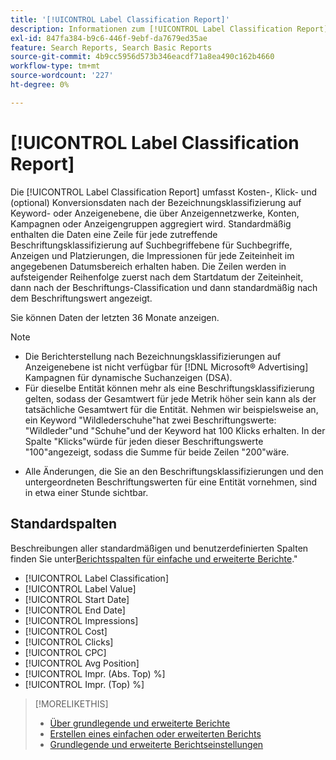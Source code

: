 ```yaml
---
title: '[!UICONTROL Label Classification Report]'
description: Informationen zum [!UICONTROL Label Classification Report].
exl-id: 847fa384-b9c6-446f-9ebf-da7679ed35ae
feature: Search Reports, Search Basic Reports
source-git-commit: 4b9cc5956d573b346eacdf71a8ea490c162b4660
workflow-type: tm+mt
source-wordcount: '227'
ht-degree: 0%

---
```


# [!UICONTROL Label Classification Report]

Die [!UICONTROL Label Classification Report] umfasst Kosten-, Klick- und (optional) Konversionsdaten nach der Bezeichnungsklassifizierung auf Keyword- oder Anzeigenebene, die über Anzeigennetzwerke, Konten, Kampagnen oder Anzeigengruppen aggregiert wird. Standardmäßig enthalten die Daten eine Zeile für jede zutreffende Beschriftungsklassifizierung auf Suchbegriffebene für Suchbegriffe, Anzeigen und Platzierungen, die Impressionen für jede Zeiteinheit im angegebenen Datumsbereich erhalten haben. Die Zeilen werden in aufsteigender Reihenfolge zuerst nach dem Startdatum der Zeiteinheit, dann nach der Beschriftungs-Classification und dann standardmäßig nach dem Beschriftungswert angezeigt.

Sie können Daten der letzten 36 Monate anzeigen.

>[!NOTE]
>
>* Die Berichterstellung nach Bezeichnungsklassifizierungen auf Anzeigenebene ist nicht verfügbar für [!DNL Microsoft® Advertising] Kampagnen für dynamische Suchanzeigen (DSA).
>* Für dieselbe Entität können mehr als eine Beschriftungsklassifizierung gelten, sodass der Gesamtwert für jede Metrik höher sein kann als der tatsächliche Gesamtwert für die Entität. Nehmen wir beispielsweise an, ein Keyword &quot;Wildlederschuhe&quot;hat zwei Beschriftungswerte: &quot;Wildleder&quot;und &quot;Schuhe&quot;und der Keyword hat 100 Klicks erhalten. In der Spalte &quot;Klicks&quot;würde für jeden dieser Beschriftungswerte &quot;100&quot;angezeigt, sodass die Summe für beide Zeilen &quot;200&quot;wäre.
* Alle Änderungen, die Sie an den Beschriftungsklassifizierungen und den untergeordneten Beschriftungswerten für eine Entität vornehmen, sind in etwa einer Stunde sichtbar.

## Standardspalten

Beschreibungen aller standardmäßigen und benutzerdefinierten Spalten finden Sie unter[Berichtsspalten für einfache und erweiterte Berichte](basic-advanced-report-columns.md).&quot;

* [!UICONTROL Label Classification]
* [!UICONTROL Label Value]
* [!UICONTROL Start Date]
* [!UICONTROL End Date]
* [!UICONTROL Impressions]
* [!UICONTROL Cost]
* [!UICONTROL Clicks]
* [!UICONTROL CPC]
* [!UICONTROL Avg Position]
* [!UICONTROL Impr. (Abs. Top) %]
* [!UICONTROL Impr. (Top) %]

>[!MORELIKETHIS]
>
>* [Über grundlegende und erweiterte Berichte](basic-advanced-report-about.md)
>* [Erstellen eines einfachen oder erweiterten Berichts](basic-advanced-report-generate.md)
>* [Grundlegende und erweiterte Berichtseinstellungen](basic-advanced-report-settings.md)

